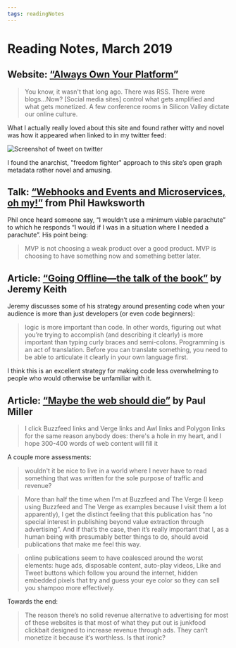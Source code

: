 ```yaml
---
tags: readingNotes
---
```


# Reading Notes, March 2019

## Website: [“Always Own Your Platform”](http://alwaysownyourplatform.com)

> You know, it wasn't that long ago. There was RSS. There were blogs...Now? [Social media sites] control what gets amplified and what gets monetized. A few conference rooms in Silicon Valley dictate our online culture.

What I actually really loved about this site and found rather witty and novel was how it appeared when linked to in my twitter feed:

![Screenshot of tweet on twitter](https://cdn.jim-nielsen.com/blog/2019/reading-notes-march-twitter-open-graph-preview.jpg)

I found the anarchist, "freedom fighter" approach to this site’s open graph metadata rather novel and amusing.

## Talk: [“Webhooks and Events and Microservices, oh my!”](https://noti.st/philhawksworth/Vj0mid/webhooks-and-events-and-microservices-oh-my) from Phil Hawksworth

Phil once heard someone say, “I wouldn’t use a minimum viable parachute” to which he responds “I would if I was in a situation where I needed a parachute”. His point being:

> MVP is not choosing a weak product over a good product. MVP is choosing to have something now and something better later.

## Article: [“Going Offline—the talk of the book”](https://adactio.com/journal/14911) by Jeremy Keith

Jeremy discusses some of his strategy around presenting code when your audience is more than just developers (or even code beginners): 

> logic is more important than code. In other words, figuring out what you’re trying to accomplish (and describing it clearly) is more important than typing curly braces and semi-colons. Programming is an act of translation. Before you can translate something, you need to be able to articulate it clearly in your own language first. 

I think this is an excellent strategy for making code less overwhelming to people who would otherwise be unfamiliar with it.

## Article: [“Maybe the web should die”](https://pauljmiller.com/maybe-the-web-should-die.html) by Paul Miller

> I click Buzzfeed links and Verge links and Awl links and Polygon links for the same reason anybody does: there's a hole in my heart, and I hope 300-400 words of web content will fill it

A couple more assessments:

> wouldn't it be nice to live in a world where I never have to read something that was written for the sole purpose of traffic and revenue?

> More than half the time when I'm at Buzzfeed and The Verge (I keep using Buzzfeed and The Verge as examples because I visit them a lot apparently), I get the distinct feeling that this publication has “no special interest in publishing beyond value extraction through advertising”. And if that’s the case, then it’s really important that I, as a human being with presumably better things to do, should avoid publications that make me feel this way.

> online publications seem to have coalesced around the worst elements: huge ads, disposable content, auto-play videos, Like and Tweet buttons which follow you around the internet, hidden embedded pixels that try and guess your eye color so they can sell you shampoo more effectively.

Towards the end:

> The reason there’s no solid revenue alternative to advertising for most of these websites is that most of what they put out is junkfood clickbait designed to increase revenue through ads. They can’t monetize it because it’s worthless. Is that ironic?
